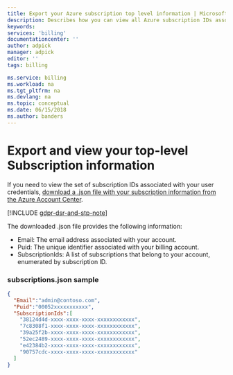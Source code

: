 ```yaml
---
title: Export your Azure subscription top level information | Microsoft Docs
description: Describes how you can view all Azure subscription IDs associated with your account.
keywords:
services: 'billing'
documentationcenter: ''
author: adpick
manager: adpick
editor: ''
tags: billing

ms.service: billing
ms.workload: na
ms.tgt_pltfrm: na
ms.devlang: na
ms.topic: conceptual
ms.date: 06/15/2018
ms.author: banders
---
```

# Export and view your top-level Subscription information
If you need to view the set of subscription IDs associated with your user credentials, [download a .json file with your subscription information from the Azure Account Center](http://account.azure.com/subscriptions/download).

[!INCLUDE [gdpr-dsr-and-stp-note](../../includes/gdpr-dsr-and-stp-note.md)]

The downloaded .json file provides the following information:
- Email: The email address associated with your account.
- Puid: The unique identifier associated with your billing account.
- SubscriptionIds: A list of subscriptions that belong to your account, enumerated by subscription ID.

### subscriptions.json sample

```json
{
  "Email":"admin@contoso.com",
  "Puid":"00052xxxxxxxxxxx",
  "SubscriptionIds":[
    "38124d4d-xxxx-xxxx-xxxx-xxxxxxxxxxxx",
    "7c8308f1-xxxx-xxxx-xxxx-xxxxxxxxxxxx",
    "39a25f2b-xxxx-xxxx-xxxx-xxxxxxxxxxxx",
    "52ec2489-xxxx-xxxx-xxxx-xxxxxxxxxxxx",
    "e42384b2-xxxx-xxxx-xxxx-xxxxxxxxxxxx",
    "90757cdc-xxxx-xxxx-xxxx-xxxxxxxxxxxx"
  ]
}
```

